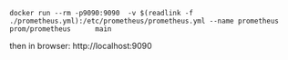 

```shell
docker run --rm -p9090:9090  -v $(readlink -f ./prometheus.yml):/etc/prometheus/prometheus.yml --name prometheus prom/prometheus      main
```

then in browser:
http://localhost:9090
